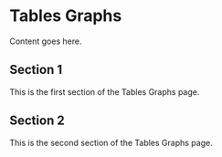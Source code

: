 # Tables Graphs

Content goes here.

## Section 1

This is the first section of the Tables Graphs page.

## Section 2

This is the second section of the Tables Graphs page.


